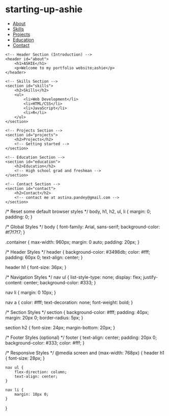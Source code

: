 # starting-up-ashie
<!DOCTYPE html>
<html lang="en">
<head>
    <meta charset="UTF-8">
    <meta name="viewport" content="width=device-width, initial-scale=1.0">
    <title>Your Name - Portfolio</title>
    <link rel="stylesheet" href="styles.css">
</head>
<body>
    <!-- Navigation Menu -->
    <nav>
        <ul>
            <li><a href="#about">About</a></li>
            <li><a href="#skills">Skills</a></li>
            <li><a href="#projects">Projects</a></li>
            <li><a href="#education">Education</a></li>
            <li><a href="#contact">Contact</a></li>
        </ul>
    </nav>

    <!-- Header Section (Introduction) -->
    <header id="about">
        <h1>ASHIE</h1>
        <p>Welcome to my portfolio website;ashie</p>
    </header>

    <!-- Skills Section -->
    <section id="skills">
        <h2>Skills</h2>
        <ul>
            <li>Web Development</li>
            <li>HTML/CSS</li>
            <li>JavaScript</li>
            <li>R</li>
        </ul>
    </section>

    <!-- Projects Section -->
    <section id="projects">
        <h2>Projects</h2>
        <!-- Getting started -->
    </section>

    <!-- Education Section -->
    <section id="education">
        <h2>Education</h2>
        <!-- High school grad and freshman -->
    </section>

    <!-- Contact Section -->
    <section id="contact">
        <h2>Contact</h2>
        <!-- contact me at astina.pandey@gmail.com -->
    </section>

</body>
</html>
/* Reset some default browser styles */
body, h1, h2, ul, li {
    margin: 0;
    padding: 0;
}

/* Global Styles */
body {
    font-family: Arial, sans-serif;
    background-color: #f7f7f7;
}

.container {
    max-width: 960px;
    margin: 0 auto;
    padding: 20px;
}

/* Header Styles */
header {
    background-color: #3498db;
    color: #fff;
    padding: 60px 0;
    text-align: center;
}

header h1 {
    font-size: 36px;
}

/* Navigation Styles */
nav ul {
    list-style-type: none;
    display: flex;
    justify-content: center;
    background-color: #333;
}

nav li {
    margin: 0 10px;
}

nav a {
    color: #fff;
    text-decoration: none;
    font-weight: bold;
}

/* Section Styles */
section {
    background-color: #fff;
    padding: 40px;
    margin: 20px 0;
    border-radius: 5px;
}

section h2 {
    font-size: 24px;
    margin-bottom: 20px;
}

/* Footer Styles (optional) */
footer {
    text-align: center;
    padding: 20px 0;
    background-color: #333;
    color: #fff;
}

/* Responsive Styles */
@media screen and (max-width: 768px) {
    header h1 {
        font-size: 28px;
    }

    nav ul {
        flex-direction: column;
        text-align: center;
    }

    nav li {
        margin: 10px 0;
    }
}
